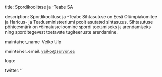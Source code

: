 title: Spordikoolituse ja -Teabe SA

description: Spordikoolituse ja -Teabe Sihtasutuse on Eesti Olümpiakomitee ja Haridus- ja Teadusministeeriumi poolt asutatud sihtasutus. Sihtasutuse põhieesmärk on võimaluste loomine spordi toetamiseks ja arendamiseks ning sporditegevust toetavate tugiteenuste arendamine.

maintainer_name: Veiko Ulp

maintainer_email: veiko@server.ee

logo:

twitter: ‘’


